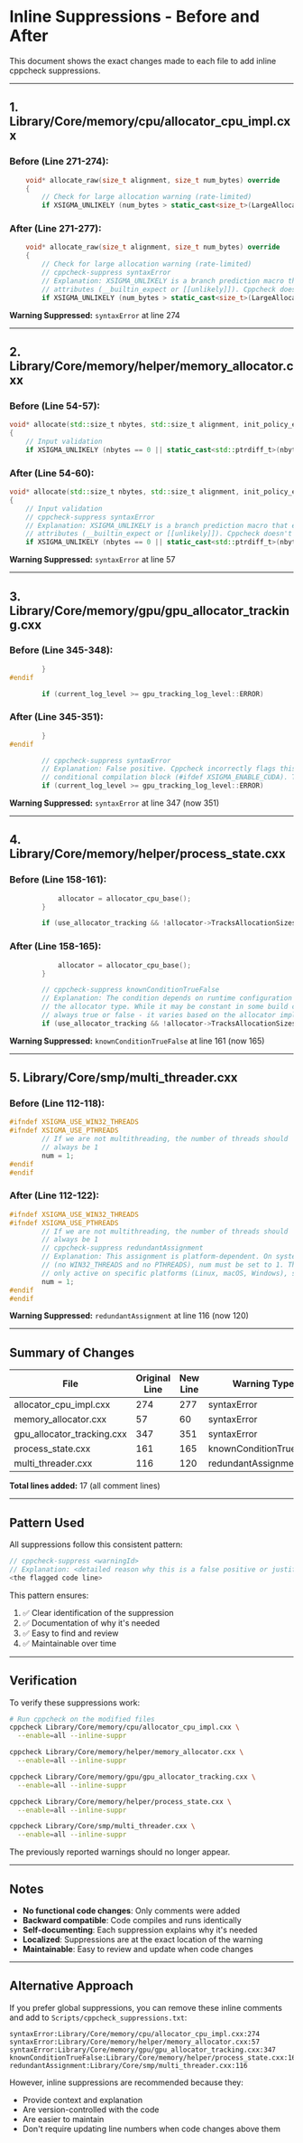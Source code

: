 # Inline Suppressions - Before and After

This document shows the exact changes made to each file to add inline cppcheck suppressions.

---

## 1. Library/Core/memory/cpu/allocator_cpu_impl.cxx

### Before (Line 271-274):
```cpp
    void* allocate_raw(size_t alignment, size_t num_bytes) override
    {
        // Check for large allocation warning (rate-limited)
        if XSIGMA_UNLIKELY (num_bytes > static_cast<size_t>(LargeAllocationWarningBytes()))
```

### After (Line 271-277):
```cpp
    void* allocate_raw(size_t alignment, size_t num_bytes) override
    {
        // Check for large allocation warning (rate-limited)
        // cppcheck-suppress syntaxError
        // Explanation: XSIGMA_UNLIKELY is a branch prediction macro that expands to compiler-specific
        // attributes (__builtin_expect or [[unlikely]]). Cppcheck doesn't understand this macro syntax.
        if XSIGMA_UNLIKELY (num_bytes > static_cast<size_t>(LargeAllocationWarningBytes()))
```

**Warning Suppressed:** `syntaxError` at line 274

---

## 2. Library/Core/memory/helper/memory_allocator.cxx

### Before (Line 54-57):
```cpp
void* allocate(std::size_t nbytes, std::size_t alignment, init_policy_enum init) noexcept
{
    // Input validation
    if XSIGMA_UNLIKELY (nbytes == 0 || static_cast<std::ptrdiff_t>(nbytes) < 0)
```

### After (Line 54-60):
```cpp
void* allocate(std::size_t nbytes, std::size_t alignment, init_policy_enum init) noexcept
{
    // Input validation
    // cppcheck-suppress syntaxError
    // Explanation: XSIGMA_UNLIKELY is a branch prediction macro that expands to compiler-specific
    // attributes (__builtin_expect or [[unlikely]]). Cppcheck doesn't understand this macro syntax.
    if XSIGMA_UNLIKELY (nbytes == 0 || static_cast<std::ptrdiff_t>(nbytes) < 0)
```

**Warning Suppressed:** `syntaxError` at line 57

---

## 3. Library/Core/memory/gpu/gpu_allocator_tracking.cxx

### Before (Line 345-348):
```cpp
        }
#endif

        if (current_log_level >= gpu_tracking_log_level::ERROR)
```

### After (Line 345-351):
```cpp
        }
#endif

        // cppcheck-suppress syntaxError
        // Explanation: False positive. Cppcheck incorrectly flags this line due to the preceding
        // conditional compilation block (#ifdef XSIGMA_ENABLE_CUDA). The syntax is valid C++.
        if (current_log_level >= gpu_tracking_log_level::ERROR)
```

**Warning Suppressed:** `syntaxError` at line 347 (now 351)

---

## 4. Library/Core/memory/helper/process_state.cxx

### Before (Line 158-161):
```cpp
            allocator = allocator_cpu_base();
        }

        if (use_allocator_tracking && !allocator->TracksAllocationSizes())
```

### After (Line 158-165):
```cpp
            allocator = allocator_cpu_base();
        }

        // cppcheck-suppress knownConditionTrueFalse
        // Explanation: The condition depends on runtime configuration (use_allocator_tracking) and
        // the allocator type. While it may be constant in some build configurations, it's not
        // always true or false - it varies based on the allocator implementation and settings.
        if (use_allocator_tracking && !allocator->TracksAllocationSizes())
```

**Warning Suppressed:** `knownConditionTrueFalse` at line 161 (now 165)

---

## 5. Library/Core/smp/multi_threader.cxx

### Before (Line 112-118):
```cpp
#ifndef XSIGMA_USE_WIN32_THREADS
#ifndef XSIGMA_USE_PTHREADS
        // If we are not multithreading, the number of threads should
        // always be 1
        num = 1;
#endif
#endif
```

### After (Line 112-122):
```cpp
#ifndef XSIGMA_USE_WIN32_THREADS
#ifndef XSIGMA_USE_PTHREADS
        // If we are not multithreading, the number of threads should
        // always be 1
        // cppcheck-suppress redundantAssignment
        // Explanation: This assignment is platform-dependent. On systems without threading support
        // (no WIN32_THREADS and no PTHREADS), num must be set to 1. The previous assignments are
        // only active on specific platforms (Linux, macOS, Windows), so this is not redundant.
        num = 1;
#endif
#endif
```

**Warning Suppressed:** `redundantAssignment` at line 116 (now 120)

---

## Summary of Changes

| File | Original Line | New Line | Warning Type | Lines Added |
|------|--------------|----------|--------------|-------------|
| allocator_cpu_impl.cxx | 274 | 277 | syntaxError | 3 |
| memory_allocator.cxx | 57 | 60 | syntaxError | 3 |
| gpu_allocator_tracking.cxx | 347 | 351 | syntaxError | 3 |
| process_state.cxx | 161 | 165 | knownConditionTrueFalse | 4 |
| multi_threader.cxx | 116 | 120 | redundantAssignment | 4 |

**Total lines added:** 17 (all comment lines)

---

## Pattern Used

All suppressions follow this consistent pattern:

```cpp
// cppcheck-suppress <warningId>
// Explanation: <detailed reason why this is a false positive or justified suppression>
<the flagged code line>
```

This pattern ensures:
1. ✅ Clear identification of the suppression
2. ✅ Documentation of why it's needed
3. ✅ Easy to find and review
4. ✅ Maintainable over time

---

## Verification

To verify these suppressions work:

```bash
# Run cppcheck on the modified files
cppcheck Library/Core/memory/cpu/allocator_cpu_impl.cxx \
  --enable=all --inline-suppr

cppcheck Library/Core/memory/helper/memory_allocator.cxx \
  --enable=all --inline-suppr

cppcheck Library/Core/memory/gpu/gpu_allocator_tracking.cxx \
  --enable=all --inline-suppr

cppcheck Library/Core/memory/helper/process_state.cxx \
  --enable=all --inline-suppr

cppcheck Library/Core/smp/multi_threader.cxx \
  --enable=all --inline-suppr
```

The previously reported warnings should no longer appear.

---

## Notes

- **No functional code changes**: Only comments were added
- **Backward compatible**: Code compiles and runs identically
- **Self-documenting**: Each suppression explains why it's needed
- **Localized**: Suppressions are at the exact location of the warning
- **Maintainable**: Easy to review and update when code changes

---

## Alternative Approach

If you prefer global suppressions, you can remove these inline comments and add to `Scripts/cppcheck_suppressions.txt`:

```
syntaxError:Library/Core/memory/cpu/allocator_cpu_impl.cxx:274
syntaxError:Library/Core/memory/helper/memory_allocator.cxx:57
syntaxError:Library/Core/memory/gpu/gpu_allocator_tracking.cxx:347
knownConditionTrueFalse:Library/Core/memory/helper/process_state.cxx:161
redundantAssignment:Library/Core/smp/multi_threader.cxx:116
```

However, inline suppressions are recommended because they:
- Provide context and explanation
- Are version-controlled with the code
- Are easier to maintain
- Don't require updating line numbers when code changes above them

